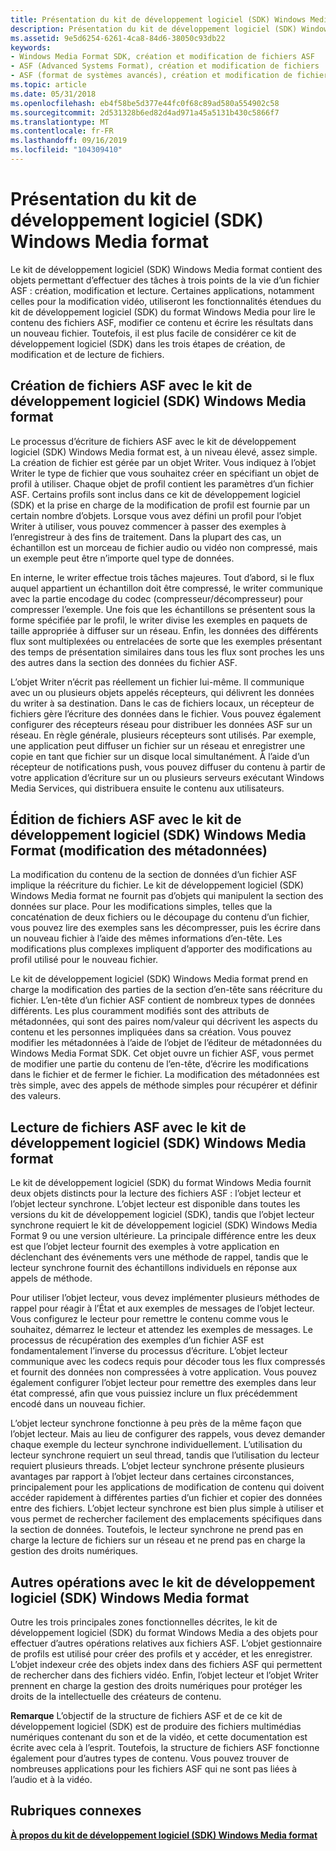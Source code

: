 ```yaml
---
title: Présentation du kit de développement logiciel (SDK) Windows Media format
description: Présentation du kit de développement logiciel (SDK) Windows Media format
ms.assetid: 9e5d6254-6261-4ca8-84d6-38050c93db22
keywords:
- Windows Media Format SDK, création et modification de fichiers ASF
- ASF (Advanced Systems Format), création et modification de fichiers
- ASF (format de systèmes avancés), création et modification de fichiers
ms.topic: article
ms.date: 05/31/2018
ms.openlocfilehash: eb4f58be5d377e44fc0f68c89ad580a554902c58
ms.sourcegitcommit: 2d531328b6ed82d4ad971a45a5131b430c5866f7
ms.translationtype: MT
ms.contentlocale: fr-FR
ms.lasthandoff: 09/16/2019
ms.locfileid: "104309410"
---
```

# <a name="overview-of-the-windows-media-format-sdk"></a>Présentation du kit de développement logiciel (SDK) Windows Media format

Le kit de développement logiciel (SDK) Windows Media format contient des objets permettant d’effectuer des tâches à trois points de la vie d’un fichier ASF : création, modification et lecture. Certaines applications, notamment celles pour la modification vidéo, utiliseront les fonctionnalités étendues du kit de développement logiciel (SDK) du format Windows Media pour lire le contenu des fichiers ASF, modifier ce contenu et écrire les résultats dans un nouveau fichier. Toutefois, il est plus facile de considérer ce kit de développement logiciel (SDK) dans les trois étapes de création, de modification et de lecture de fichiers.

## <a name="asf-file-creation-with-the-windows-media-format-sdk"></a>Création de fichiers ASF avec le kit de développement logiciel (SDK) Windows Media format

Le processus d’écriture de fichiers ASF avec le kit de développement logiciel (SDK) Windows Media format est, à un niveau élevé, assez simple. La création de fichier est gérée par un objet Writer. Vous indiquez à l’objet Writer le type de fichier que vous souhaitez créer en spécifiant un objet de profil à utiliser. Chaque objet de profil contient les paramètres d’un fichier ASF. Certains profils sont inclus dans ce kit de développement logiciel (SDK) et la prise en charge de la modification de profil est fournie par un certain nombre d’objets. Lorsque vous avez défini un profil pour l’objet Writer à utiliser, vous pouvez commencer à passer des exemples à l’enregistreur à des fins de traitement. Dans la plupart des cas, un échantillon est un morceau de fichier audio ou vidéo non compressé, mais un exemple peut être n’importe quel type de données.

En interne, le writer effectue trois tâches majeures. Tout d’abord, si le flux auquel appartient un échantillon doit être compressé, le writer communique avec la partie encodage du codec (compresseur/décompresseur) pour compresser l’exemple. Une fois que les échantillons se présentent sous la forme spécifiée par le profil, le writer divise les exemples en paquets de taille appropriée à diffuser sur un réseau. Enfin, les données des différents flux sont multiplexées ou entrelacées de sorte que les exemples présentant des temps de présentation similaires dans tous les flux sont proches les uns des autres dans la section des données du fichier ASF.

L’objet Writer n’écrit pas réellement un fichier lui-même. Il communique avec un ou plusieurs objets appelés récepteurs, qui délivrent les données du writer à sa destination. Dans le cas de fichiers locaux, un récepteur de fichiers gère l’écriture des données dans le fichier. Vous pouvez également configurer des récepteurs réseau pour distribuer les données ASF sur un réseau. En règle générale, plusieurs récepteurs sont utilisés. Par exemple, une application peut diffuser un fichier sur un réseau et enregistrer une copie en tant que fichier sur un disque local simultanément. À l’aide d’un récepteur de notifications push, vous pouvez diffuser du contenu à partir de votre application d’écriture sur un ou plusieurs serveurs exécutant Windows Media Services, qui distribuera ensuite le contenu aux utilisateurs.

## <a name="asf-file-editing-with-the-windows-media-format-sdk-metadata-editing"></a>Édition de fichiers ASF avec le kit de développement logiciel (SDK) Windows Media Format (modification des métadonnées)

La modification du contenu de la section de données d’un fichier ASF implique la réécriture du fichier. Le kit de développement logiciel (SDK) Windows Media format ne fournit pas d’objets qui manipulent la section des données sur place. Pour les modifications simples, telles que la concaténation de deux fichiers ou le découpage du contenu d’un fichier, vous pouvez lire des exemples sans les décompresser, puis les écrire dans un nouveau fichier à l’aide des mêmes informations d’en-tête. Les modifications plus complexes impliquent d’apporter des modifications au profil utilisé pour le nouveau fichier.

Le kit de développement logiciel (SDK) Windows Media format prend en charge la modification des parties de la section d’en-tête sans réécriture du fichier. L’en-tête d’un fichier ASF contient de nombreux types de données différents. Les plus couramment modifiés sont des attributs de métadonnées, qui sont des paires nom/valeur qui décrivent les aspects du contenu et les personnes impliquées dans sa création. Vous pouvez modifier les métadonnées à l’aide de l’objet de l’éditeur de métadonnées du Windows Media Format SDK. Cet objet ouvre un fichier ASF, vous permet de modifier une partie du contenu de l’en-tête, d’écrire les modifications dans le fichier et de fermer le fichier. La modification des métadonnées est très simple, avec des appels de méthode simples pour récupérer et définir des valeurs.

## <a name="asf-file-reading-with-the-windows-media-format-sdk"></a>Lecture de fichiers ASF avec le kit de développement logiciel (SDK) Windows Media format

Le kit de développement logiciel (SDK) du format Windows Media fournit deux objets distincts pour la lecture des fichiers ASF : l’objet lecteur et l’objet lecteur synchrone. L’objet lecteur est disponible dans toutes les versions du kit de développement logiciel (SDK), tandis que l’objet lecteur synchrone requiert le kit de développement logiciel (SDK) Windows Media Format 9 ou une version ultérieure. La principale différence entre les deux est que l’objet lecteur fournit des exemples à votre application en déclenchant des événements vers une méthode de rappel, tandis que le lecteur synchrone fournit des échantillons individuels en réponse aux appels de méthode.

Pour utiliser l’objet lecteur, vous devez implémenter plusieurs méthodes de rappel pour réagir à l’État et aux exemples de messages de l’objet lecteur. Vous configurez le lecteur pour remettre le contenu comme vous le souhaitez, démarrez le lecteur et attendez les exemples de messages. Le processus de récupération des exemples d’un fichier ASF est fondamentalement l’inverse du processus d’écriture. L’objet lecteur communique avec les codecs requis pour décoder tous les flux compressés et fournit des données non compressées à votre application. Vous pouvez également configurer l’objet lecteur pour remettre des exemples dans leur état compressé, afin que vous puissiez inclure un flux précédemment encodé dans un nouveau fichier.

L’objet lecteur synchrone fonctionne à peu près de la même façon que l’objet lecteur. Mais au lieu de configurer des rappels, vous devez demander chaque exemple du lecteur synchrone individuellement. L’utilisation du lecteur synchrone requiert un seul thread, tandis que l’utilisation du lecteur requiert plusieurs threads. L’objet lecteur synchrone présente plusieurs avantages par rapport à l’objet lecteur dans certaines circonstances, principalement pour les applications de modification de contenu qui doivent accéder rapidement à différentes parties d’un fichier et copier des données entre des fichiers. L’objet lecteur synchrone est bien plus simple à utiliser et vous permet de rechercher facilement des emplacements spécifiques dans la section de données. Toutefois, le lecteur synchrone ne prend pas en charge la lecture de fichiers sur un réseau et ne prend pas en charge la gestion des droits numériques.

## <a name="other-operations-with-the-windows-media-format-sdk"></a>Autres opérations avec le kit de développement logiciel (SDK) Windows Media format

Outre les trois principales zones fonctionnelles décrites, le kit de développement logiciel (SDK) du format Windows Media a des objets pour effectuer d’autres opérations relatives aux fichiers ASF. L’objet gestionnaire de profils est utilisé pour créer des profils et y accéder, et les enregistrer. L’objet indexeur crée des objets index dans des fichiers ASF qui permettent de rechercher dans des fichiers vidéo. Enfin, l’objet lecteur et l’objet Writer prennent en charge la gestion des droits numériques pour protéger les droits de la intellectuelle des créateurs de contenu.

**Remarque** L’objectif de la structure de fichiers ASF et de ce kit de développement logiciel (SDK) est de produire des fichiers multimédias numériques contenant du son et de la vidéo, et cette documentation est écrite avec cela à l’esprit. Toutefois, la structure de fichiers ASF fonctionne également pour d’autres types de contenu. Vous pouvez trouver de nombreuses applications pour les fichiers ASF qui ne sont pas liées à l’audio et à la vidéo.

## <a name="related-topics"></a>Rubriques connexes

<dl> <dt>

[**À propos du kit de développement logiciel (SDK) Windows Media format**](about-the-windows-media-format-sdk.md)
</dt> </dl>

 

 





